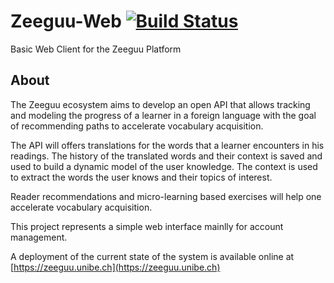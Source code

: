 # Zeeguu-Web [![Build Status](https://travis-ci.org/mircealungu/Zeeguu-Web.svg?branch=master)](https://travis-ci.org/mircealungu/Zeeguu-Web)

Basic Web Client for the Zeeguu Platform


## About

The Zeeguu ecosystem aims to develop an open API that allows tracking and modeling the progress of a learner in a foreign language with the goal of recommending paths to accelerate vocabulary acquisition.

The API will offers translations for the words that a learner encounters in his readings. The history of the translated words and their context is saved and used to build a dynamic model of the user knowledge. The context is used to extract the words the user knows and their topics of interest.

Reader recommendations and micro-learning based exercises will help one accelerate vocabulary acquisition.

This project represents a simple web interface mainlly for account management.  

A deployment of the current state of the system is available online at [https://zeeguu.unibe.ch](https://zeeguu.unibe.ch)

